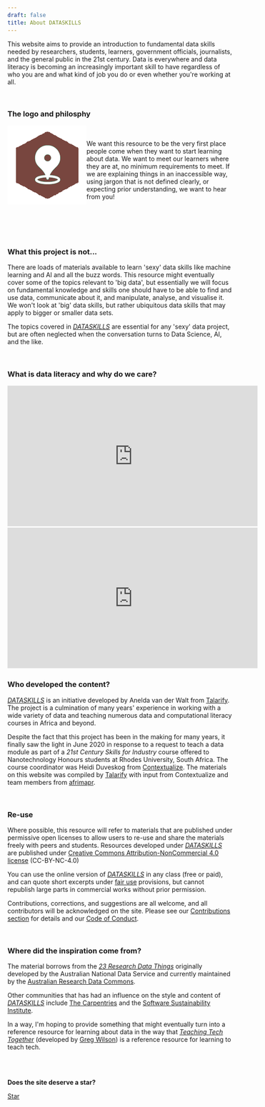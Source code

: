 ```yaml
---
draft: false
title: About DATASKILLS
---
```


This website aims to provide an introduction to fundamental data skills needed by researchers, students, learners, government officials, journalists, and the general public in the 21st century. Data is everywhere and data literacy is becoming an increasingly important skill to have regardless of who you are and what kind of job you do or even whether you're working at all.

<br>

### The logo and philosphy

<img src="images/dataskills.png" alt="logo" style="float:left">

<br>

We want this resource to be the very first place people come when they want to start learning about data. We want to meet our learners where they are at, no minimum requirements to meet. If we are explaining things in an inaccessible way, using jargon that is not defined clearly, or expecting prior understanding, we want to hear from you!

<br>
<br>
<br><br>

### What this project is not...

There are loads of materials available to learn 'sexy' data skills like machine learning and AI and all the buzz words. This resource might eventually cover some of the topics relevant to 'big data', but essentially we will focus on fundamental knowledge and skills one should have to be able to find and use data, communicate about it, and manipulate, analyse, and visualise it. We won't look at 'big' data skills, but rather ubiquitous data skills that may apply to bigger or smaller data sets. 

The topics covered in _[DATASKILLS](index.html)_ are essential for any 'sexy' data project, but are often neglected when the conversation turns to Data Science, AI, and the like. 

<br>

### What is data literacy and why do we care?

<iframe width="560" height="315" src="https://www.youtube.com/embed/Bpg8zrdCaRc" frameborder="0" allow="accelerometer; autoplay; encrypted-media; gyroscope; picture-in-picture" allowfullscreen></iframe> 

<iframe width="560" height="315" src="https://www.youtube.com/embed/qHz_ogTH2p4" frameborder="0" allow="accelerometer; autoplay; encrypted-media; gyroscope; picture-in-picture" allowfullscreen></iframe>

<br>

### Who developed the content?

_[DATASKILLS](index.html)_ is an initiative developed by Anelda van der Walt from [Talarify](http://www.talarify.co.za). The project is a culmination of many years' experience in working with a wide variety of data and teaching numerous data and computational literacy courses in Africa and beyond. 

Despite the fact that this project has been in the making for many years, it finally saw the light in June 2020 in response to a request to teach a data module as part of a _21st Century Skills for Industry_ course offered to Nanotechnology Honours students at Rhodes University, South Africa. The course coordinator was Heidi Duveskog from [Contextualize](http://contextualize.co.za/). The materials on this website was compiled by [Talarify](http://www.talarify.co.za) with input from Contextualize and team members from [afrimapr](http://afrimapr.org). 

<br>

### Re-use

Where possible, this resource will refer to materials that are published under permissive open licenses to allow users to re-use and share the materials freely with peers and students. Resources developed under _[DATASKILLS](index.html)_ are published under [Creative Commons Attribution-NonCommercial 4.0 license](https://creativecommons.org/licenses/by-nc/4.0/) (CC-BY-NC-4.0)

You can use the online version of _[DATASKILLS](index.html)_ in any class (free or paid), and can quote short excerpts under [fair use](https://en.wikipedia.org/wiki/Fair_use) provisions, but cannot republish large parts in commercial works without prior permission.

Contributions, corrections, and suggestions are all welcome, and all contributors will be acknowledged on the site. Please see our [Contributions section](contributions.html) for details and our [Code of Conduct](code.html).

<br>

### Where did the inspiration come from?

The material borrows from the _[23 Research Data Things](https://au-research.github.io/ARDC-23-things/researchdata/things/
)_ originally developed by the Australian National Data Service and currently maintained by the [Australian Research Data Commons](https://ardc.edu.au/).

Other communities that has had an influence on the style and content of _[DATASKILLS](index.html)_ include [The Carpentries](https://carpentries.org) and the [Software Sustainability Institute](https://software.ac.za).

In a way, I'm hoping to provide something that might eventually turn into a reference resource for learning about data in the way that [_Teaching Tech Together_](https://teachtogether.tech/) (developed by [Greg Wilson](https://twitter.com/gvwilson)) is a reference resource for learning to teach tech.

<br><br>

**Does the site deserve a star?**

<!-- Place this tag where you want the button to render. -->
<a class="github-button" href="https://github.com/anelda/data-skills-101" data-icon="octicon-star" data-size="large" data-show-count="true" aria-label="Star anelda/data-skills-101 on GitHub">Star</a>
<!-- Place this tag in your head or just before your close body tag. -->
<script async defer src="https://buttons.github.io/buttons.js"></script>